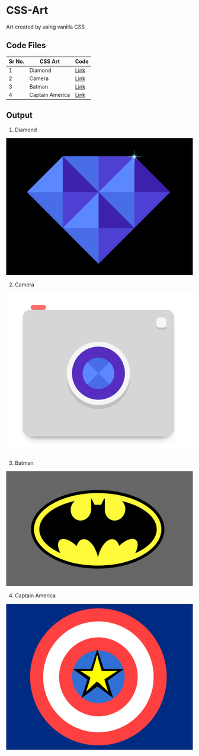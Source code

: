 # CSS-Art
Art created by using vanilla CSS

## Code Files
|Sr No. | CSS Art | Code |
|-------|---------|------|
| 1 | Diamond | [Link](https://github.com/AdyaTech/CSS-Art/tree/main/Diamond) |
| 2 | Camera | [Link](https://github.com/AdyaTech/CSS-Art/tree/main/Camera) |
| 3 | Batman | [Link](https://github.com/AdyaTech/CSS-Art/tree/main/Batman) |
| 4 | Captain America | [Link](https://github.com/AdyaTech/CSS-Art/tree/main/Captain%20America) |


## Output
1. Diamond

![This is the Diamond output](https://github.com/AdyaTech/CSS-Art/blob/main/Diamond/Diamond.png)



2. Camera

![This is the Camera output](https://github.com/AdyaTech/CSS-Art/blob/main/Camera/camera.png)



3. Batman

![This is the Batman output](https://github.com/AdyaTech/CSS-Art/blob/main/Batman/Batman.png)




4. Captain America

![This is the Captain America output](https://github.com/AdyaTech/CSS-Art/blob/main/Captain%20America/output.png)
